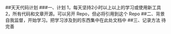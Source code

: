 ##天天代码计划
###一、计划
1，每天坚持2小时以上以上的学习或使用新工具
2，所有代码和文章开源。可以另开 Repo，但必将引用到这个 Repo
##二、背景
自我监督，开始学习。把学习涉及到的东西集中在此处文档中
##三、记录方法
待完善

